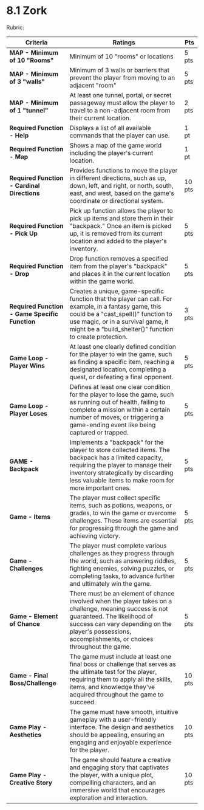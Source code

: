 # 8.1 Zork

Rubric:

| Criteria | Ratings | Pts |
| --- | --- | --- |
| **MAP - Minimum of 10 "Rooms"** | Minimum of 10 "rooms" or locations | 5 pts |
| **MAP - Minimum of 3 "walls"** | Minimum of 3 walls or barriers that prevent the player from moving to an adjacent "room" | 5 pts |
| **MAP - Minimum of 1 "tunnel"** | At least one tunnel, portal, or secret passageway must allow the player to travel to a non-adjacent room from their current location. | 2 pts |
| **Required Function - Help** | Displays a list of all available commands that the player can use. | 1 pt |
| **Required Function - Map** | Shows a map of the game world including the player's current location. | 1 pt |
| **Required Function - Cardinal Directions** | Provides functions to move the player in different directions, such as up, down, left, and right, or north, south, east, and west, based on the game's coordinate or directional system. | 10 pts |
| **Required Function - Pick Up** | Pick up function allows the player to pick up items and store them in their "backpack." Once an item is picked up, it is removed from its current location and added to the player's inventory. | 5 pts |
| **Required Function - Drop** | Drop function removes a specified item from the player's "backpack" and places it in the current location within the game world. | 5 pts |
| **Required Function - Game Specific Function** | Creates a unique, game-specific function that the player can call. For example, in a fantasy game, this could be a "cast_spell()" function to use magic, or in a survival game, it might be a "build_shelter()" function to create protection. | 3 pts |
| **Game Loop - Player Wins** | At least one clearly defined condition for the player to win the game, such as finding a specific item, reaching a designated location, completing a quest, or defeating a final opponent. | 5 pts |
| **Game Loop - Player Loses** | Defines at least one clear condition for the player to lose the game, such as running out of health, failing to complete a mission within a certain number of moves, or triggering a game-ending event like being captured or trapped. | 5 pts |
| **GAME - Backpack** | Implements a "backpack" for the player to store collected items. The backpack has a limited capacity, requiring the player to manage their inventory strategically by discarding less valuable items to make room for more important ones. | 5 pts |
| **Game - Items** | The player must collect specific items, such as potions, weapons, or grades, to win the game or overcome challenges. These items are essential for progressing through the game and achieving victory. | 5 pts |
| **Game - Challenges** | The player must complete various challenges as they progress through the world, such as answering riddles, fighting enemies, solving puzzles, or completing tasks, to advance further and ultimately win the game. | 5 pts |
| **Game - Element of Chance** | There must be an element of chance involved when the player takes on a challenge, meaning success is not guaranteed. The likelihood of success can vary depending on the player's possessions, accomplishments, or choices throughout the game. | 5 pts |
| **Game - Final Boss/Challenge** | The game must include at least one final boss or challenge that serves as the ultimate test for the player, requiring them to apply all the skills, items, and knowledge they've acquired throughout the game to succeed. | 10 pts |
| **Game Play - Aesthetics** | The game must have smooth, intuitive gameplay with a user-friendly interface. The design and aesthetics should be appealing, ensuring an engaging and enjoyable experience for the player. | 10 pts |
| **Game Play - Creative Story** | The game should feature a creative and engaging story that captivates the player, with a unique plot, compelling characters, and an immersive world that encourages exploration and interaction. | 10 pts |

